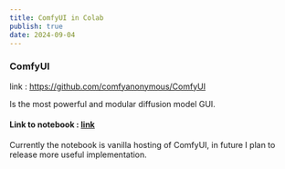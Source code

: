 ```yaml
---
title: ComfyUI in Colab
publish: true
date: 2024-09-04
---
```

### ComfyUI
link : https://github.com/comfyanonymous/ComfyUI

Is the most powerful and modular diffusion model GUI.
#### Link to notebook : [link](https://colab.research.google.com/drive/14EzGVMQ0tP1FXmxIuvyvRmcnDWTeW6Yu?usp=sharing)

Currently the notebook is vanilla hosting of ComfyUI, in future I plan to release more useful implementation.  




